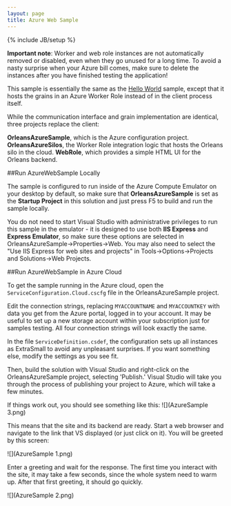 ```yaml
---
layout: page
title: Azure Web Sample
---
```

{% include JB/setup %}

**Important note**: Worker and web role instances are not automatically removed or disabled, even when they go unused for a long time. To avoid a nasty surprise when your Azure bill comes, make sure to delete the instances after you have finished testing the application!

This sample is essentially the same as the [Hello World](Hello-World) sample, except that it hosts the grains in an Azure Worker Role instead of in the client process itself.

While the communication interface and grain implementation are identical, three projects replace the client:

**OrleansAzureSample**, which is the Azure configuration project.
**OrleansAzureSilos**, the Worker Role integration logic that hosts the Orleans silo in the cloud.
**WebRole**, which provides a simple HTML UI for the Orleans backend.

##Run AzureWebSample Locally

The sample is configured to run inside of the Azure Compute Emulator on your desktop by default, so make sure that **OrleansAzureSample** is set as the **Startup Project** in this solution and just press F5 to build and run the sample locally. 

You do not need to start Visual Studio with administrative privileges to run this sample in the emulator - it is designed to use both **IIS Express** and **Express Emulator**, so make sure these options are selected in OrleansAzureSample->Properties->Web. 
You may also need to select the "Use IIS Express for web sites and projects" in Tools->Options->Projects and Solutions->Web Projects. 

##Run AzureWebSample in Azure Cloud

To get the sample running in the Azure cloud, open the `ServiceConfiguration.Cloud.cscfg` file in the OrleansAzureSample project.

Edit the connection strings, replacing `MYACCOUNTNAME` and `MYACCOUNTKEY` with data you get from the Azure portal, logged in to your account. It may be useful to set up a new storage account within your subscription just for samples testing. All four connection strings will look exactly the same.

In the file `ServiceDefinition.csdef`, the configuration sets up all instances as ExtraSmall to avoid any unpleasant surprises. If you want something else, modify the settings as you see fit.

Then, build the solution with Visual Studio and right-click on the OrleansAzureSample project, selecting 'Publish.' Visual Studio will take you through the process of publishing your project to Azure, which will take a few minutes.

If things work out, you should see something like this:
![](AzureSample 3.png)

This means that the site and its backend are ready. Start a web browser and navigate to the link that VS displayed (or just click on it). You will be greeted by this screen:

![](AzureSample 1.png)


 Enter a greeting and wait for the response. The first time you interact with the site, it may take a few seconds, since the whole system need to warm up. After that first greeting, it should go quickly.

![](AzureSample 2.png)




